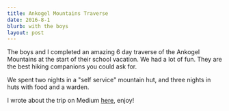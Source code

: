 ```yaml
---
title: Ankogel Mountains Traverse
date: 2016-8-1
blurb: with the boys
layout: post
---
```


The boys and I completed an amazing 6 day traverse of the Ankogel Mountains
at the start of their school vacation. We had a lot of fun. They are
the best hiking companions you could ask for.

We spent two nights in a "self service" mountain hut, and three nights in
huts with food and a warden.

I wrote about the trip on Medium [here](https://medium.com/@ripsawridge/the-ankogel-mountains-6ae7ecf977c4#.buzxhuede), enjoy!

